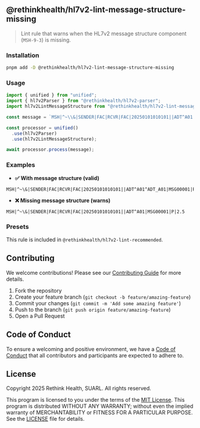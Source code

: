 ## @rethinkhealth/hl7v2-lint-message-structure-missing

> Lint rule that warns when the HL7v2 message structure component (`MSH-9-3`) is missing.

### Installation

```bash
pnpm add -D @rethinkhealth/hl7v2-lint-message-structure-missing
```

### Usage

```typescript
import { unified } from "unified";
import { hl7v2Parser } from "@rethinkhealth/hl7v2-parser";
import hl7v2LintMessageStructure from "@rethinkhealth/hl7v2-lint-message-structure-missing";

const message = `MSH|^~\\&|SENDER|FAC|RCVR|FAC|20250101010101||ADT^A01|MSG00001|P|2.5`;

const processor = unified()
  .use(hl7v2Parser)
  .use(hl7v2LintMessageStructure);

await processor.process(message);
```

### Examples

- **✅ With message structure (valid)**

```
MSH|^~\&|SENDER|FAC|RCVR|FAC|20250101010101||ADT^A01^ADT_A01|MSG00001|P|2.5
```

- **❌ Missing message structure (warns)**

```
MSH|^~\&|SENDER|FAC|RCVR|FAC|20250101010101||ADT^A01|MSG00001|P|2.5
```

### Presets

This rule is included in `@rethinkhealth/hl7v2-lint-recommended`.

## Contributing

We welcome contributions! Please see our [Contributing Guide][github-contributing] for more details.

1. Fork the repository
2. Create your feature branch (`git checkout -b feature/amazing-feature`)
3. Commit your changes (`git commit -m 'Add some amazing feature'`)
4. Push to the branch (`git push origin feature/amazing-feature`)
5. Open a Pull Request

## Code of Conduct

To ensure a welcoming and positive environment, we have a [Code of Conduct][github-code-of-conduct] that all contributors and participants are expected to adhere to.

## License

Copyright 2025 Rethink Health, SUARL. All rights reserved.

This program is licensed to you under the terms of the [MIT License](https://opensource.org/licenses/MIT). This program is distributed WITHOUT ANY WARRANTY; without even the implied warranty of MERCHANTABILITY or FITNESS FOR A PARTICULAR PURPOSE. See the [LICENSE][github-license] file for details.

[github-code-of-conduct]: https://github.com/rethinkhealth/hl7v2/blob/main/CODE_OF_CONDUCT.md
[github-license]: https://github.com/rethinkhealth/hl7v2/blob/main/LICENSE
[github-contributing]: https://github.com/rethinkhealth/hl7v2/blob/main/CONTRIBUTING.md

